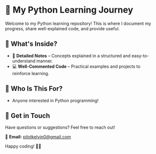 # 🚀 My Python Learning Journey  

Welcome to my Python learning repository! This is where I document my progress, share well-explained code, and provide useful.  

## 📌 What's Inside?  

- 📝 **Detailed Notes** – Concepts explained in a structured and easy-to-understand manner.  
- 💻 **Well-Commented Code** – Practical examples and projects to reinforce learning.  

## 🎯 Who Is This For?  

- Anyone interested in Python programming!  

## 📩 Get in Touch  

Have questions or suggestions? Feel free to reach out!  

📧 **Email:** [pilotkelvin0@gmail.com](mailto:pilotkelvin0@gmail.com)  

Happy coding! 🚀🐍  
